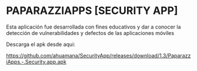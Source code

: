 PAPARAZZIAPPS [SECURITY APP]
======================

Esta aplicación fue desarrollada con fines educativos y dar a conocer la detección de vulnerabilidades y defectos de las aplicaciones móviles

Descarga el apk desde aqui: 

https://github.com/ahuamana/SecurityApp/releases/download/1.3/PaparazziApps.-.Security.app.apk